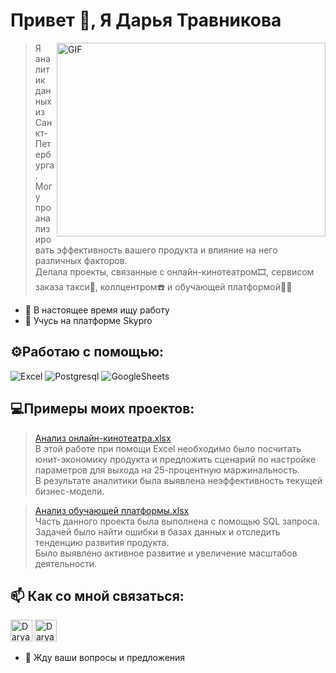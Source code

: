 # Привет 👋, Я Дарья Травникова

<img align="right" alt="GIF" width="430px" height="310px"  src="https://media.giphy.com/media/xsE65jaPsUKUo/giphy.gif" />

> Я аналитик данных из Санкт-Петербурга.\
> Могу проанализировать эффективность вашего продукта и влияние на него различных факторов.\
> Делала проекты, связанные с онлайн-кинотеатром🎞️, сервисом заказа такси🚕, коллцентром☎️ и обучающей платформой🧑‍🏫
- 🔭 В настоящее время ищу работу 
- 🌱 Учусь на платформе Skypro

## ⚙️Работаю с помощью:
![Excel](https://img.shields.io/badge/Microsoft%20Excel-217346.svg?style=plastic&logo=Microsoft-Excel&logoColor=white)
![Postgresql](https://img.shields.io/badge/PostgreSQL-316192?style=plactic&logo=postgresql&logoColor=white)
![GoogleSheets](https://img.shields.io/badge/Google%20Sheets-34A853?style=plastic&logo=google-sheets&logoColor=white)


## 💻Примеры моих проектов:
>[Анализ онлайн-кинотеатра.xlsx](https://github.com/DaryaTravnikova/DaryaTravnikova/files/11303737/-.xlsx)\
>В этой работе при помощи Excel необходимо было посчитать юнит-экономику продукта и предложить сценарий по настройке параметров для выхода на 25-процентную маржинальность.\
>В результате аналитики была выявлена неэффективность текущей бизнес-модели.

>[Анализ обучающей платформы.xlsx](https://github.com/DaryaTravnikova/DaryaTravnikova/files/11303746/default.xlsx)\
>Часть данного проекта была выполнена с помощью SQL запроса. Задачей было найти ошибки в базах данных и отследить тенденцию развития продукта.\
>Было выявлено активное развитие и увеличение масштабов деятельности.


## 📫 Как со мной связаться:

<a href="https://t.me/TravnikovaDr" target="_blank"><img height="35px" src="https://camo.githubusercontent.com/f4b401dd7cd9b7840fd31acafd49e151a80e4c9600bf219934461b96dd98e013/68747470733a2f2f6564656e742e6769746875622e696f2f537570657254696e7949636f6e732f696d616765732f7376672f74656c656772616d2e737667" alt="Darya Travnikova Telegram"></a>  <a href="mailto:vorontsovo@bk.ru" target="_blank"><img  height="35px" src="https://hstock.s3.eu-central-1.amazonaws.com/images/products/5313/2662c443-5c22-4b47-a1ce-3a30fe203804-800.png" alt="Darya Travnikova Email"></a>


- 💬 Жду ваши вопросы и предложения

